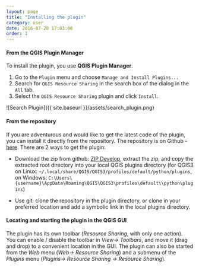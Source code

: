 ```yaml
---
layout: page
title: "Installing the plugin"
category: user 
date: 2016-07-20 17:03:00
order: 1
---
```


#### From the QGIS Plugin Manager

To install the plugin, you use **QGIS Plugin Manager**.

1. Go to the ```Plugin``` menu and choose
   ```Manage and Install Plugins...```
2. Search for ```QGIS Resource Sharing``` in the search box
   of the dialog in the ```All``` tab.
3. Select the ```QGIS Resource Sharing``` plugin and click ```Install```.

![Search Plugin]({{ site.baseurl }}/assets/search_plugin.png)

#### From the repository 
If you are adventurous and would like to get the latest code of the plugin, 
you can install it directly from the repository.
The repository is on 
Github - [here](https://github.com/QGIS-Contribution/QGIS-ResourceSharing).
There are 2 ways to get the plugin:

* Download the zip from github:
  [ZIP Develop](https://github.com/QGIS-Contribution/QGIS-ResourceSharing/archive/develop.zip),
  extract the zip, and copy the extracted root directory into your
  local QGIS plugins directory 
  (for QGIS3 on Linux:
  ```~/.local/share/QGIS/QGIS3/profiles/default/python/plugins```,
  on Windows:
  ```C:\Users\{username}\AppData\Roaming\QGIS\QGIS3\profiles\default\\python\plugins```)
  
* Use git: clone the repository in the plugin directory, or clone in
  your preferred location and add a symbolic link in the local plugins directory.

#### Locating and starting the plugin in the QGIS GUI
The plugin has its own toolbar (*Resource Sharing*, with only one action).
You can enable / disable the toolbar in *View-> Toolbars*, and move it
(drag and drop) to a convenient location in the GUI.
The plugin can also be started from the *Web* menu (*Web-> Resource Sharing*)
and a submenu of the *Plugins* menu (*Plugins-> Resource Sharing -> Resource Sharing*).
